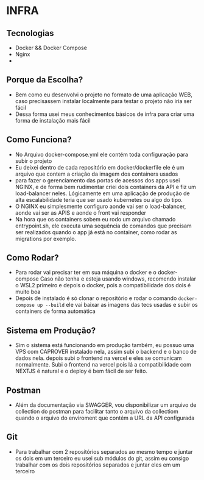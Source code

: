 # INFRA

## Tecnologias
- Docker && Docker Compose
- Nginx
-
## Porque da Escolha?
- Bem como eu desenvolvi o projeto no formato de uma aplicação WEB, caso precisassem instalar localmente
para testar o projeto não iria ser fácil
- Dessa forma usei meus conhecimentos básicos de infra para criar uma forma de instalação mais fácil

## Como Funciona?
- No Arquivo docker-compose.yml ele contém toda configuração para subir o projeto
- Eu deixei dentro de cada repositório em docker/dockerfile ele é um arquivo que contem a criação da imagem
dos containers usados
- para fazer o gerenciamento das portas de acessos dos apps usei NGINX, e de forma bem rudimentar
criei dois containers da API e fiz um load-balancer neles. Lógicamente em uma aplicação de produção de alta
escalabilidade teria que ser usado kubernetes ou algo do tipo.
- O NGINX eu simplesmente configuro aonde vai ser o load-balancer, aonde vai ser as APIS e aonde o front vai
responder
- Na hora que os containers sobem eu rodo um arquivo chamado entrypoint.sh, ele executa uma sequência de comandos
que precisam ser realizados quando o app já está no container, como rodar as migrations por exemplo.

## Como Rodar?
- Para rodar vai precisar ter em sua máquina o docker e o docker-compose
Caso não tenha e esteja usando windows, recomendo instalar o WSL2 primeiro e depois o docker, pois a
compatibilidade dos dois é muito boa
- Depois de instalado é só clonar o repositório e rodar o comando `docker-compose up --build` ele vai
baixar as imagens das tecs usadas e subir os containers de forma automática

## Sistema em Produção?
- Sim o sistema está funcionando em produção também, eu possuo uma VPS com CAPROVER instalado nela, assim subi
o backend e o banco de dados nela. depois subi o frontend na vercel e eles se comunicam normalmente.
Subi o frontend na vercel pois lá a compatibilidade com NEXTJS é natural e o deploy é bem fácil de ser feito.

## Postman
- Além da documentação via SWAGGER, vou disponibilizar um arquivo de collection do postman para facilitar
tanto o arquivo da collectiom quando o arquivo do enviroment que contém a URL da API configurada

## Git
- Para trabalhar com 2 repositórios separados ao mesmo tempo e juntar os dois em um terceiro eu usei
sub módulos do git, assim eu consigo trabalhar com os dois repositórios separados e juntar eles em um terceiro
